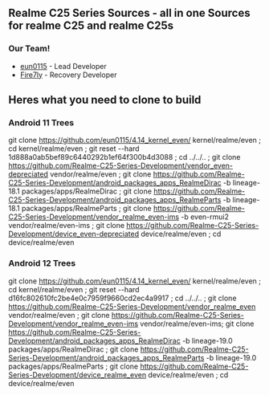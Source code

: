 ## Realme C25 Series Sources - all in one Sources for realme C25 and realme C25s

### Our Team!
- [eun0115](https://github.com/eun0115) - Lead Developer
- [Fire7ly](https://github.com/fire7ly) - Recovery Developer

## Heres what you need to clone to build
### Android 11 Trees
git clone https://github.com/eun0115/4.14_kernel_even/ kernel/realme/even ; cd kernel/realme/even ; git reset --hard 1d888a0ab5bef89c6440292b1ef64f300b4d3088 ; cd ../../.. ; git clone https://github.com/Realme-C25-Series-Development/vendor_even-depreciated vendor/realme/even ; git clone https://github.com/Realme-C25-Series-Development/android_packages_apps_RealmeDirac -b lineage-18.1 packages/apps/RealmeDirac ; git clone https://github.com/Realme-C25-Series-Development/android_packages_apps_RealmeParts -b lineage-18.1 packages/apps/RealmeParts ;  git clone https://github.com/Realme-C25-Series-Development/vendor_realme_even-ims -b even-rmui2 vendor/realme/even-ims ; git clone https://github.com/Realme-C25-Series-Development/device_even-depreciated device/realme/even ; cd device/realme/even

### Android 12 Trees
git clone https://github.com/eun0115/4.14_kernel_even/ kernel/realme/even ; cd kernel/realme/even ; git reset --hard d16fc802610fc2be4e0c7959f9660cd2ec4a9917 ; cd ../../.. ; git clone https://github.com/Realme-C25-Series-Development/vendor_realme_even vendor/realme/even ; git clone https://github.com/Realme-C25-Series-Development/vendor_realme_even-ims vendor/realme/even-ims; git clone https://github.com/Realme-C25-Series-Development/android_packages_apps_RealmeDirac -b lineage-19.0 packages/apps/RealmeDirac ; git clone https://github.com/Realme-C25-Series-Development/android_packages_apps_RealmeParts -b lineage-19.0 packages/apps/RealmeParts ; git clone https://github.com/Realme-C25-Series-Development/device_realme_even device/realme/even ; cd device/realme/even
